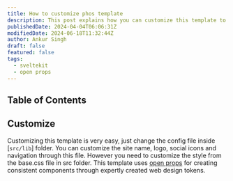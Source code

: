 ```yaml
---
title: How to customize phos template
description: This post explains how you can customize this template to your likings.
publishedDate: 2024-04-04T06:06:31Z
modifiedDate: 2024-06-18T11:32:44Z
author: Ankur Singh
draft: false
featured: false
tags:
  - sveltekit
  - open props
---
```


## Table of Contents

## Customize

Customizing this template is very easy, just change the config file inside [`src/lib`] folder. You can customize the site name, logo, social icons and navigation through this file. However you need to customize the style from the base.css file in src folder. This template uses [open props](https://open-props.style/) for creating consistent components through expertly created web design tokens.

